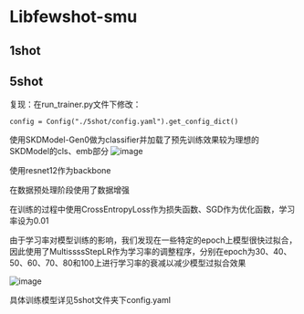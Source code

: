 # Libfewshot-smu
## 1shot
## 5shot
复现：在run_trainer.py文件下修改：

````
config = Config("./5shot/config.yaml").get_config_dict()
`````

使用SKDModel-Gen0做为classifier并加载了预先训练效果较为理想的SKDModel的cls、emb部分
![image](https://github.com/J0n9/Libfewshot-smu/assets/77601178/e4cffa8b-3346-4f70-9fae-6e7acb83c5d8)

使用resnet12作为backbone

在数据预处理阶段使用了数据增强

在训练的过程中使用CrossEntropyLoss作为损失函数、SGD作为优化函数，学习率设为0.01

由于学习率对模型训练的影响，我们发现在一些特定的epoch上模型很快过拟合，因此使用了MultissssStepLR作为学习率的调整程序，分别在epoch为30、40、50、60、70、80和100上进行学习率的衰减以减少模型过拟合效果

![image](https://github.com/J0n9/Libfewshot-smu/assets/77601178/a4e607b2-0f39-431b-9418-2ae67344fd13)

具体训练模型详见5shot文件夹下config.yaml
